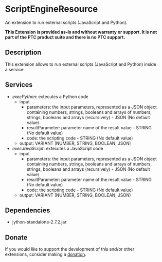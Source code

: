 # ScriptEngineResource
An extension to run external scripts (JavaScript and Python).

**This Extension is provided as-is and without warranty or support. It is not part of the PTC product suite and there is no PTC support.**

## Description
This extension allows to run external scripts (JavaScript and Python) inside a service.

## Services
- *execPython*: extecutes a Python code
  - input
    - parameters: the input parameters, represented as a JSON object containing numbers, strings, booleans and arrays of numbers, strings, booleans and arrays (recursively) - JSON (No default value)
    - resultParameter: parameter name of the result value - STRING (No default value)
    - code: the scripting code - STRING (No default value)
  - output: VARIANT (NUMBER, STRING, BOOLEAN, JSON)
- *execJavaScript*: extecutes a JavaScript code
  - input
    - parameters: the input parameters, represented as a JSON object containing numbers, strings, booleans and arrays of numbers, strings, booleans and arrays (recursively) - JSON (No default value)
    - resultParameter: parameter name of the result value - STRING (No default value)
    - code: the scripting code - STRING (No default value)
  - output: VARIANT (NUMBER, STRING, BOOLEAN, JSON)

## Dependencies
  - jython-standalone-2.7.2.jar

## Donate
If you would like to support the development of this and/or other extensions, consider making a [donation](https://www.paypal.com/donate/?business=HCDX9BAEYDF4C&no_recurring=0&currency_code=EUR).
